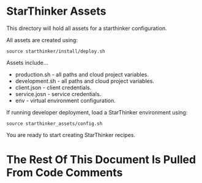# StarThinker Assets

This directory will hold all assets for a starthinker configuration.

All assets are created using:

```source starthinker/install/deploy.sh```

Assets include...

 - production.sh - all paths and cloud project variables.
 - development.sh - all paths and cloud project variables.
 - client.json - client credentials.
 - service.josn - service credentials.
 - env - virtual environment configuration.

If running developer deployment, load a StarThinker environment using:

```source starthinker_assets/config.sh```

You are ready to start creating StarThinker recipes.

# The Rest Of This Document Is Pulled From Code Comments
